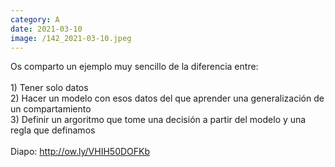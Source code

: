 ```yaml
--- 
category: A 
date: 2021-03-10 
image: /142_2021-03-10.jpeg 
--- 
```


Os comparto un ejemplo muy sencillo de la diferencia entre:<br><br>1) Tener solo datos<br>2) Hacer un modelo con esos datos del que aprender una generalización de un compartamiento<br>3) Definir un argoritmo que tome una decisión a partir del modelo y una regla que definamos<br><br>Diapo: http://ow.ly/VHIH50DOFKb